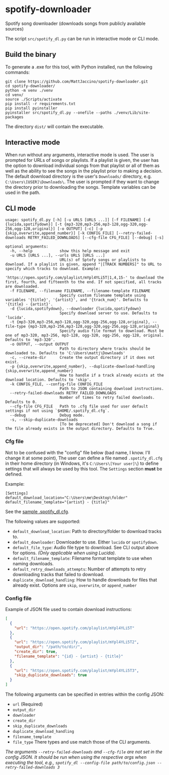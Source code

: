 # spotify-downloader

Spotify song downloader (downloads songs from publicly available sources)

The script `src/spotify_dl.py` can be run in interactive mode or CLI mode.


## Build the binary

To generate a .exe for this tool, with Python installed, run the following commands:
```shell
git clone https://github.com/MattJaccino/spotify-downloader.git
cd spotify-downloader/
python -m venv ./venv
cd venv/
source ./Scripts/activate
pip install -r requirements.txt
pip install pyinstaller
pyinstaller src/spotify_dl.py --onefile --paths ./venv/Lib/site-packages
```

The directory `dist/` will contain the executable.


## Interactive mode

When run without any arguments, interactive mode is used.  The user is prompted for URLs of songs or playlists.  If a playlist is given, the user has the option to download individual songs from that playlist or all of them as well as the ability to see the songs in the playlist prior to making a decision.  The default download directory is the user's `Downloads/` directory, e.g. `C:\Users\[USER]\Downloads\`.  The user is prompted if they want to change the directory prior to downloading the songs.  Template variables can be used in the path.

## CLI mode

```shell
usage: spotify_dl.py [-h] [-u URLS [URLS ...]] [-f FILENAME] [-d {lucida,spotifydown}] [-t {mp3-320,mp3-256,mp3-128,ogg-320,ogg-256,ogg-128,original}] [-o OUTPUT] [-c] [-p {skip,overwrite,append_number}] [-k CONFIG_FILE] [--retry-failed-downloads RETRY_FAILED_DOWNLOADS] [--cfg-file CFG_FILE] [--debug] [-s]

optional arguments:
  -h, --help            show this help message and exit
  -u URLS [URLS ...], --urls URLS [URLS ...]
                        URL(s) of Sptofy songs or playlists to download. If a playlist is given, append "|[TRACK NUMBERS]" to URL to specify which tracks to download. Example:
                        'https://open.spotify.com/playlist/mYpl4YLi5T|1,4,15-' to download the first, fourth, and fifteenth to the end. If not specified, all tracks are downloaded.
  -f FILENAME, --filename FILENAME, --filename-template FILENAME
                        Specify custom filename template using variables '{title}', '{artist}', and '{track_num}'. Defaults to '{title} - {artist}'.
  -d {lucida,spotifydown}, --downloader {lucida,spotifydown}
                        Specify download server to use. Defaults to 'lucida'.
  -t {mp3-320,mp3-256,mp3-128,ogg-320,ogg-256,ogg-128,original}, --file-type {mp3-320,mp3-256,mp3-128,ogg-320,ogg-256,ogg-128,original}
                        Specify audio file format to download. Must be one of mp3-320, mp3-256, mp3-128, ogg-320, ogg-256, ogg-128, original. Defaults to 'mp3-320'.
  -o OUTPUT, --output OUTPUT
                        Path to directory where tracks should be downloaded to. Defaults to 'C:\Users\mattj\Downloads'
  -c, --create-dir      Create the output directory if it does not exist.
  -p {skip,overwrite,append_number}, --duplicate-download-handling {skip,overwrite,append_number}
                        How to handle if a track already exists at the download location. Defaults to 'skip'.
  -k CONFIG_FILE, --config-file CONFIG_FILE
                        Path to JSON containing download instructions.
  --retry-failed-downloads RETRY_FAILED_DOWNLOADS
                        Number of times to retry failed downloads. Defaults to 0.
  --cfg-file CFG_FILE   Path to .cfg file used for user default settings if not using `$HOME/.spotify_dl.cfg`.
  --debug               Debug mode.
  -s, --skip-duplicate-downloads
                        [To be deprecated] Don't download a song if the file already exists in the output directory. Defaults to True.
```

### Cfg file

Not to be confused with the "config" file below (bad name, I know. I'll change it at some point), The user can define a file named `.spotify_dl.cfg` in their home directory (in Windows, it's `C:\Users\[Your user]\`) to define settings that will always be used by this tool.  The `Settings` section **must** be defined.

Example:

```
[Settings]
default_download_location="C:\Users\me\Desktop\folder"
default_filename_template="{artist} - {title}"
```

See the [sample .spotify_dl.cfg](./dist/.spotify_dl.cfg).

The following values are supported:
* `default_download_location`: Path to directory/folder to download tracks to.
* `default_downloader`: Downloader to use.  Either `lucida` or `spotifydown`.
* `default_file_type`: Audio file type to download.  See CLI output above for options. _(Only applicable when using Lucida)_.
* `default_filename_template`: Filename format template to use when naming downloads.
* `default_retry_downloads_attempts`: Number of attempts to retry downloading tracks that failed to download.
* `duplicate_download_handling`: How to handle downloads for files that already exist.  Options are `skip`, `overwrite`, or `append_number`


### Config file

Example of JSON file used to contain download instructions:

```json
[
  {
    "url": "https://open.spotify.com/playlist/mYpl4YLi5T"
  },
  {
    "url": "https://open.spotify.com/playlist/mYpl4YLi5T2",
    "output_dir": "/path/to/dir/",
    "create_dir": true,
    "filename_template": "{id} - {artist} - {title}"
  },
  {
    "url": "https://open.spotify.com/playlist/mYpl4YLi5T3",
    "skip_duplicate_downloads": true
  }
]
```

The following arguments can be specified in entries within the config JSON:
* `url` (Required)
* `output_dir`
* `downloader`
* `create_dir`
* `skip_duplicate_downloads`
* `duplicate_download_handling`
* `filename_template`
* `file_type`
There types and use match those of the CLI arguments.  

_The arguments `--retry-failed-downloads` and `--cfg-file` are not set in the config JSON.  It should be run when using the respective args when executing the tool, e.g., `spotify_dl --config-file path/to/config.json --retry-failed-downloads 3`_
